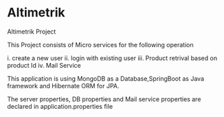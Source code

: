 # Altimetrik
Altimetrik Project

This Project consists of Micro services for the following operation

i. create a new user ii. login with existing user iii. Product retrival based on product Id iv. Mail Service

This application is using MongoDB as a Database,SpringBoot as Java framework and Hibernate ORM for JPA.

The server properties, DB properties and Mail service properties are declared in application.properties file
